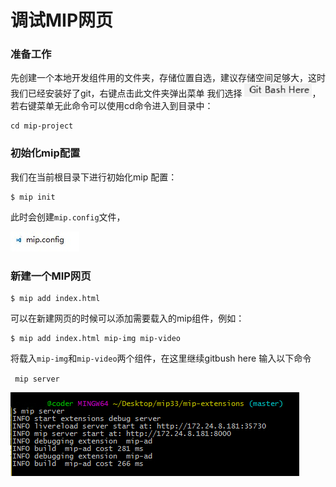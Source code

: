 # 调试MIP网页

### 准备工作
先创建一个本地开发组件用的文件夹，存储位置自选，建议存储空间足够大，这时我们已经安装好了git，右键点击此文件夹弹出菜单 我们选择
![Alt text](./img/12_gitbash.jpg)，若右键菜单无此命令可以使用cd命令进入到目录中：

```
cd mip-project
```

### 初始化mip配置
我们在当前根目录下进行初始化mip 配置：  

```
$ mip init

```

此时会创建`mip.config`文件，  

![mip.config](./img/12_mipconfig.jpg)

### 新建一个MIP网页

```
$ mip add index.html
```

可以在新建网页的时候可以添加需要载入的mip组件，例如：

```
$ mip add index.html mip-img mip-video

```

将载入`mip-img`和`mip-video`两个组件，在这里继续gitbush here 输入以下命令

` mip server`  

![Alt text](./img/12_mipserver.jpg)


